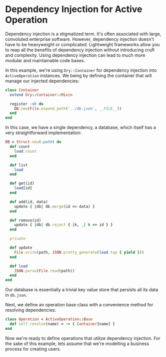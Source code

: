 # Dependency Injection for Active Operation

Dependency injection is a stigmatized term. It's often associated with large, convoluted enterprise software. However, dependency injection doesn't have to be heavyweight or complicated. Lightweight frameworks allow you to reap all the benefits of dependency injection without introducing cruft and complexity. Using dependency injection can lead to much more modular and maintainable code bases.

In this example, we're using `Dry::Container` for dependency injection into `ActiveOperation` instances. We being by defining the container that will manage our injected dependencies:

```ruby
class Container
  extend Dry::Container::Mixin

  register :db do
    DB.new(File.expand_path('../db.json', __FILE__))
  end
end
```

In this case, we have a single dependency, a database, which itself has a very straightforward implementation:

```ruby
DB = Struct.new(:path) do
  def count
    load.count
  end

  def list
    load
  end

  def get(id)
    load[id]
  end

  def add(id, data)
    update { |db| db.merge(id => data) }
  end

  def remove(id)
    update { |db| db.reject { |k, _| k == id } }
  end

  private

  def update
    File.write(path, JSON.pretty_generate(load.tap { yield }))
  end

  def load
    JSON.parse(File.read(path))
  end
end
```

Our database is essentially a trivial key value store that persists all its data in `db.json`.

Next, we define an operation base class with a convenience method for resolving dependencies:

```ruby
class Operation < ActiveOperation::Base
  def self.resolve(name) = -> { Container[name] }
end
```

Now we're ready to define operations that utilize dependency injection. For the sake of this example, lets assume that we're modelling a business process for creating users.
